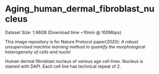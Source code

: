 # Aging_human_dermal_fibroblast_nucleus

Dataset Size: 1.96GB (Download time ~10min @ 100Mbps)

This image repository is for Nature Protocol paper(2020): *A robust unsupervised machine learning method to quantify the morphological heterogeneity of cells and nuclei*


Human dermal fibroblast nucleus of various age cell lines. Nucleus is stained with DAPI.
Each cell line has technical repeat of 2. 
